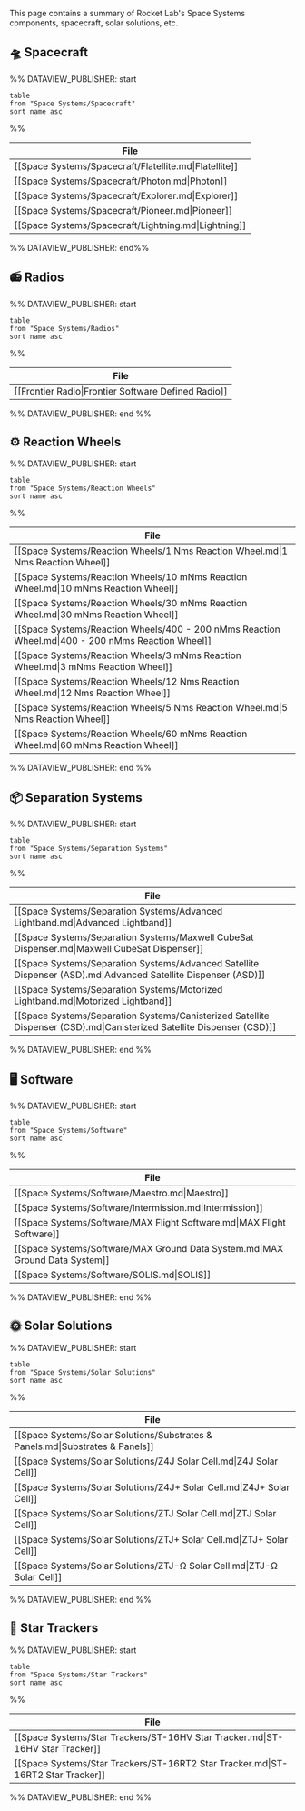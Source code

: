 This page contains a summary of Rocket Lab's Space Systems components, spacecraft, solar solutions, etc. 
## 🛸 Spacecraft

%% DATAVIEW_PUBLISHER: start
```
table
from "Space Systems/Spacecraft"
sort name asc
```
%%

| File                                                   |
| ------------------------------------------------------ |
| [[Space Systems/Spacecraft/Flatellite.md\|Flatellite]] |
| [[Space Systems/Spacecraft/Photon.md\|Photon]]         |
| [[Space Systems/Spacecraft/Explorer.md\|Explorer]]     |
| [[Space Systems/Spacecraft/Pioneer.md\|Pioneer]]       |
| [[Space Systems/Spacecraft/Lightning.md\|Lightning]]   |

%% DATAVIEW_PUBLISHER: end%%

## 📻 Radios

%% DATAVIEW_PUBLISHER: start
```
table
from "Space Systems/Radios"
sort name asc
```
%%

| File                                                                                         |
| -------------------------------------------------------------------------------------------- |
| [[Frontier Radio\|Frontier Software Defined Radio]] |

%% DATAVIEW_PUBLISHER: end %%



## ⚙️ Reaction Wheels
%% DATAVIEW_PUBLISHER: start
```
table
from "Space Systems/Reaction Wheels"
sort name asc
```
%%

| File                                                                                              |
| ------------------------------------------------------------------------------------------------- |
| [[Space Systems/Reaction Wheels/1 Nms Reaction Wheel.md\|1 Nms Reaction Wheel]]                   |
| [[Space Systems/Reaction Wheels/10 mNms Reaction Wheel.md\|10 mNms Reaction Wheel]]               |
| [[Space Systems/Reaction Wheels/30 mNms Reaction Wheel.md\|30 mNms Reaction Wheel]]               |
| [[Space Systems/Reaction Wheels/400 - 200 nMms Reaction Wheel.md\|400 - 200 nMms Reaction Wheel]] |
| [[Space Systems/Reaction Wheels/3 mNms Reaction Wheel.md\|3 mNms Reaction Wheel]]                 |
| [[Space Systems/Reaction Wheels/12 Nms Reaction Wheel.md\|12 Nms Reaction Wheel]]                 |
| [[Space Systems/Reaction Wheels/5 Nms Reaction Wheel.md\|5 Nms Reaction Wheel]]                   |
| [[Space Systems/Reaction Wheels/60 mNms Reaction Wheel.md\|60 mNms Reaction Wheel]]               |

%% DATAVIEW_PUBLISHER: end %%

## 📦 Separation Systems

%% DATAVIEW_PUBLISHER: start
```
table
from "Space Systems/Separation Systems"
sort name asc
```
%%

| File                                                                                                                   |
| ---------------------------------------------------------------------------------------------------------------------- |
| [[Space Systems/Separation Systems/Advanced Lightband.md\|Advanced Lightband]]                                         |
| [[Space Systems/Separation Systems/Maxwell CubeSat Dispenser.md\|Maxwell CubeSat Dispenser]]                           |
| [[Space Systems/Separation Systems/Advanced Satellite Dispenser (ASD).md\|Advanced Satellite Dispenser (ASD)]]         |
| [[Space Systems/Separation Systems/Motorized Lightband.md\|Motorized Lightband]]                                       |
| [[Space Systems/Separation Systems/Canisterized Satellite Dispenser (CSD).md\|Canisterized Satellite Dispenser (CSD)]] |

%% DATAVIEW_PUBLISHER: end %%

## 🖥️ Software

%% DATAVIEW_PUBLISHER: start
```
table
from "Space Systems/Software"
sort name asc
```
%%

| File                                                                         |
| ---------------------------------------------------------------------------- |
| [[Space Systems/Software/Maestro.md\|Maestro]]                               |
| [[Space Systems/Software/Intermission.md\|Intermission]]                     |
| [[Space Systems/Software/MAX Flight Software.md\|MAX Flight Software]]       |
| [[Space Systems/Software/MAX Ground Data System.md\|MAX Ground Data System]] |
| [[Space Systems/Software/SOLIS.md\|SOLIS]]                                   |

%% DATAVIEW_PUBLISHER: end %%

## 🌞 Solar Solutions
%% DATAVIEW_PUBLISHER: start
```
table
from "Space Systems/Solar Solutions"
sort name asc
```
%%

| File                                                                          |
| ----------------------------------------------------------------------------- |
| [[Space Systems/Solar Solutions/Substrates & Panels.md\|Substrates & Panels]] |
| [[Space Systems/Solar Solutions/Z4J Solar Cell.md\|Z4J Solar Cell]]           |
| [[Space Systems/Solar Solutions/Z4J+ Solar Cell.md\|Z4J+ Solar Cell]]         |
| [[Space Systems/Solar Solutions/ZTJ Solar Cell.md\|ZTJ Solar Cell]]           |
| [[Space Systems/Solar Solutions/ZTJ+ Solar Cell.md\|ZTJ+ Solar Cell]]         |
| [[Space Systems/Solar Solutions/ZTJ-Ω Solar Cell.md\|ZTJ-Ω Solar Cell]]       |

%% DATAVIEW_PUBLISHER: end %%

## 🔭 Star Trackers

%% DATAVIEW_PUBLISHER: start
```
table
from "Space Systems/Star Trackers"
sort name asc
```
%%

| File                                                                            |
| ------------------------------------------------------------------------------- |
| [[Space Systems/Star Trackers/ST-16HV Star Tracker.md\|ST-16HV Star Tracker]]   |
| [[Space Systems/Star Trackers/ST-16RT2 Star Tracker.md\|ST-16RT2 Star Tracker]] |

%% DATAVIEW_PUBLISHER: end %%